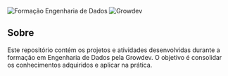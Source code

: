 ![Formação Engenharia de Dados](https://d335luupugsy2.cloudfront.net/cms/files/524558/1707226566/$occu5m8t1op)
![Growdev](https://www.growdev.com.br/assets/images/logo_growdev.png)

## Sobre
Este repositório contém os projetos e atividades desenvolvidas durante a formação em Engenharia de Dados pela Growdev. O objetivo é consolidar os conhecimentos adquiridos e aplicar na prática.